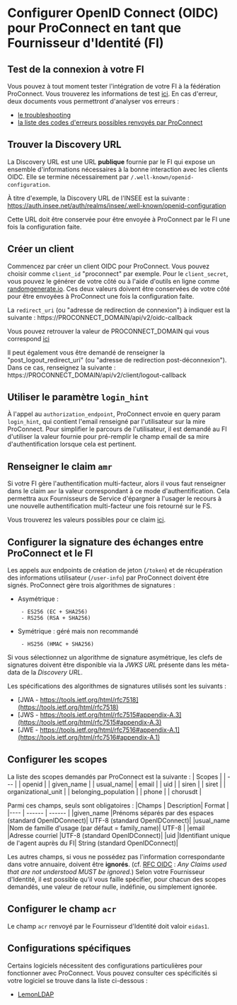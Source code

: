 # Configurer OpenID Connect (OIDC) pour ProConnect en tant que Fournisseur d'Identité (FI)

## Test de la connexion à votre FI
Vous pouvez à tout moment tester l'intégration de votre FI à la fédération ProConnect. Vous trouverez les informations de test [ici](./test-configuration-fi.md).
En cas d'erreur, deux documents vous permettront d'analyser vos erreurs :
- [le troubleshooting](./troubleshooting-fi.md)
- [la liste des codes d'erreurs possibles renvoyés par ProConnect](https://github.com/france-connect/sources/blob/main/back/_doc/erreurs.md)

## Trouver la Discovery URL
La Discovery URL est une URL **publique** fournie par le FI qui expose un ensemble d'informations nécessaires à la bonne interaction avec les clients OIDC. Elle se termine nécessairement par `/.well-known/openid-configuration`.

À titre d'exemple, la Discovery URL de l'INSEE est la suivante : https://auth.insee.net/auth/realms/insee/.well-known/openid-configuration

Cette URL doit être conservée pour être envoyée à ProConnect par le FI une fois la configuration faite.

## Créer un client
Commencez par créer un client OIDC pour ProConnect. Vous pouvez choisir comme `client_id` "proconnect" par exemple. Pour le `client_secret`, vous pouvez le générer de votre côté ou à l'aide d'outils en ligne comme [randomgenerate.io](https://randomgenerate.io/random-string-generator).
Ces deux valeurs doivent être conservées de votre côté pour être envoyées à ProConnect une fois la configuration faite.

La `redirect_uri` (ou "adresse de redirection de connexion") à indiquer est la suivante :
https://PROCONNECT_DOMAIN/api/v2/oidc-callback 

Vous pouvez retrouver la valeur de PROCONNECT_DOMAIN qui vous correspond [ici](../resources/valeur_ac_domain.md)

Il peut également vous être demandé de renseigner la "post_logout_redirect_uri" (ou "adresse de redirection post-déconnexion"). Dans ce cas, renseignez la suivante :
https://PROCONNECT_DOMAIN/api/v2/client/logout-callback

## Utiliser le paramètre `login_hint`
À l'appel au `authorization_endpoint`, ProConnect envoie en query param `login_hint`, qui contient l'email renseigné par l'utilisateur sur la mire ProConnect.
Pour simplifier le parcours de l'utilisateur, il est demandé au FI d'utiliser la valeur fournie pour pré-remplir le champ email de sa mire d'authentification lorsque cela est pertinent.

## Renseigner le claim `amr` 
Si votre FI gère l'authentification multi-facteur, alors il vous faut renseigner dans le claim `amr` la valeur correspondant à ce mode d'authentification. Cela permettra aux Fournisseurs de Service d'épargner à l'usager le recours à une nouvelle authentification multi-facteur une fois retourné sur le FS.

Vous trouverez les valeurs possibles pour ce claim [ici](../resources/claim_amr.md).

## Configurer la signature des échanges entre ProConnect et le FI
Les appels aux endpoints de création de jeton (`/token`) et de récupération des informations utilisateur (`/user-info`) par ProConnect doivent être signés.
ProConnect gère trois algorithmes de signatures :
- Asymétrique : 

       - ES256 (EC + SHA256)
       - RS256 (RSA + SHA256)

- Symétrique : géré mais non recommandé

       - HS256 (HMAC + SHA256) 

Si vous sélectionnez un algorithme de signature asymétrique, les clefs de signatures doivent être disponible via la *JWKS URL* présente dans les méta-data de la *Discovery URL*. 


Les spécifications des algorithmes de signatures utilisés sont les suivants : 
* [JWA - https://tools.ietf.org/html/rfc7518](https://tools.ietf.org/html/rfc7518)
* [JWS - https://tools.ietf.org/html/rfc7515#appendix-A.3](https://tools.ietf.org/html/rfc7515#appendix-A.3)
* [JWE - https://tools.ietf.org/html/rfc7516#appendix-A.1](https://tools.ietf.org/html/rfc7516#appendix-A.1)

## Configurer les scopes
La liste des scopes demandés par ProConnect est la suivante :
| Scopes       |
| --- | 
| openid | 
| given_name |
| usual_name| 
| email |
| uid | 
| siren | 
| siret | 
| organizational_unit | 
| belonging_population | 
| phone |
| chorusdt |

Parmi ces champs, seuls sont obligatoires :
|Champs  | Description| Format |
|----  | ------ | ------ |
|given_name  |Prénoms séparés par des espaces (standard OpenIDConnect)| UTF-8 (standard OpenIDConnect)|
|usual_name |Nom de famille d'usage (par défaut = family_name)| UTF-8 |
|email  |Adresse courriel |UTF-8 (standard OpenIDConnect)|
|uid |Identifiant unique de l'agent auprès du FI| String (standard OpenIDConnect)|

Les autres champs, si vous ne possédez pas l'information correspondante dans votre annuaire, doivent être **ignorés**. (cf. [RFC OIDC](https://openid.net/specs/openid-connect-core-1_0.html#IDToken) : *Any Claims used that are not understood MUST be ignored.*)
Selon votre Fournisseur d'Identité, il est possible qu'il vous faille spécifier, pour chacun des scopes demandés, une valeur de retour nulle, indéfinie, ou simplement ignorée.

## Configurer le champ `acr`
Le champ `acr` renvoyé par le Fournisseur d'Identité doit valoir `eidas1`.

## Configurations spécifiques
Certains logiciels nécessitent des configurations particulières pour fonctionner avec ProConnect. Vous pouvez consulter ces spécificités si votre logiciel se trouve dans la liste ci-dessous :
- [LemonLDAP](./idp-configs/lemon-ldap.md)
